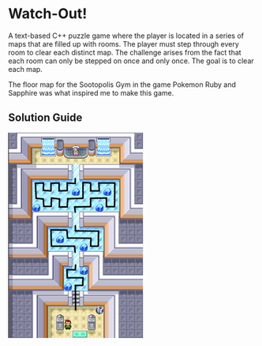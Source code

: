 # Watch-Out!
A text-based C++ puzzle game where the player is located in a series of maps that are filled up with rooms. The player must step through every room to clear each distinct map. The challenge arises from the fact that each room can only be stepped on once and only once.  The goal is to clear each map.

The floor map for the Sootopolis Gym in the game Pokemon Ruby and Sapphire was what inspired me to make this game.

## Solution Guide
![](https://raw.githubusercontent.com/Razat94/Watch-Out/master/rs-sootopolis-gym.png)
